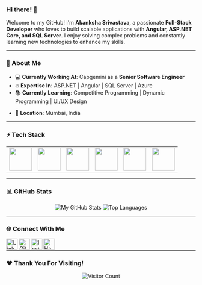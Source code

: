 ### Hi there! 👋

Welcome to my GitHub! I'm **Akanksha Srivastava**, a passionate **Full-Stack Developer** who loves to build scalable applications with **Angular, ASP.NET Core, and SQL Server**. I enjoy solving complex problems and constantly learning new technologies to enhance my skills.

---
### 🚀 About Me
- 💻 **Currently Working At**: Capgemini as a **Senior Software Engineer**
- 🔥 **Expertise In**: ASP.NET | Angular | SQL Server | Azure
- 📚 **Currently Learning**: Competitive Programming | Dynamic Programming | UI/UX Design
<!-- 🎯 **Aspiring To Join**: Google (Dream Company 💙) -->
- 📍 **Location**: Mumbai, India

---
### ⚡ Tech Stack
<table>
  <tr>
    <td align="center"><img height=60px src="https://www.vectorlogo.zone/logos/angular/angular-icon.svg"></td>
    <td align="center"><img height=60px src="https://www.vectorlogo.zone/logos/dotnet/dotnet-icon.svg"></td>
    <td align="center"><img height=60px src="https://www.vectorlogo.zone/logos/microsoft_azure/microsoft_azure-icon.svg"></td>
    <td align="center"><img height=60px src="https://www.svgrepo.com/show/303229/microsoft-sql-server-logo.svg"></td>
    <td align="center"><img height=60px src="https://www.vectorlogo.zone/logos/mysql/mysql-official.svg"></td>
    <td align="center"><img height=60px src="https://www.vectorlogo.zone/logos/git-scm/git-scm-icon.svg"></td>
  </tr>
</table>

---
### 📊 GitHub Stats
<p align="center">
  <img align="center" src="https://github-readme-stats.vercel.app/api?username=akankshasrivastava1&&show_icons=true&theme=radical&count_private=true&include_all_commits=true" alt="My GitHub Stats">
  <img align="center" src="https://github-readme-stats.vercel.app/api/top-langs/?username=akankshasrivastava1&layout=compact&theme=radical" alt="Top Languages">
</p>

---
### 🌐 Connect With Me
<p>
  <a href="https://www.linkedin.com/in/"><img align="left" alt="LinkedIn" width="30px" src="https://cdn.jsdelivr.net/npm/simple-icons@v3/icons/linkedin.svg" /></a>
  <a href="https://github.com/akankshasrivastava1"><img align="left" alt="GitHub" width="30px" src="https://cdn.jsdelivr.net/npm/simple-icons@v3/icons/github.svg" /></a>
  <a href="https://www.instagram.com/"><img align="left" alt="Instagram" width="30px" src="https://cdn.jsdelivr.net/npm/simple-icons@v3/icons/instagram.svg" /></a>
  <a href="https://www.hackerrank.com/"><img align="left" alt="Hackerrank" width="30px" src="https://cdn.jsdelivr.net/npm/simple-icons@v3/icons/hackerrank.svg" /></a>
</p>
<br>

---
### ❤️ Thank You For Visiting!
<p align="center">
  <img src="https://profile-counter.glitch.me/akankshasrivastava1/count.svg" alt="Visitor Count">
</p>
